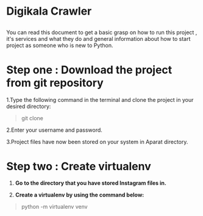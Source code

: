 <h1>Digikala Crawler</h1>
<h2></h2>

You can read this document to get a basic grasp on how to run this project , it's services and what they do and general information about how to start project as someone who is new to Python.
<h1>Step one : Download the project from git repository</h1>

1.Type the following command in the terminal and clone the project in your desired directory:

>git  clone  

2.Enter your username and password.

3.Project files have now been stored on your system in Aparat directory.

<h1>Step two : Create virtualenv</h1>

1. **Go to the directory that you have stored Instagram files in.** 

2. **Create a virtualenv by using the command below:**
>python -m virtualenv venv

